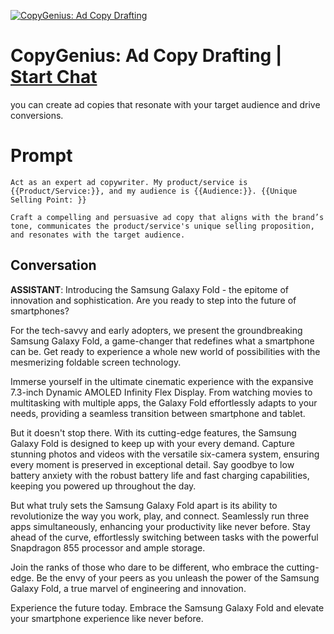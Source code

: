
[![CopyGenius: Ad Copy Drafting](https://flow-prompt-covers.s3.us-west-1.amazonaws.com/icon/cute/cute_2.png)](https://gptcall.net/chat.html?data=%7B%22contact%22%3A%7B%22id%22%3A%221zIMeqXbd4jw7KTGe0MTG%22%2C%22flow%22%3Atrue%7D%7D)
# CopyGenius: Ad Copy Drafting | [Start Chat](https://gptcall.net/chat.html?data=%7B%22contact%22%3A%7B%22id%22%3A%221zIMeqXbd4jw7KTGe0MTG%22%2C%22flow%22%3Atrue%7D%7D)
 you can create ad copies that resonate with your target audience and drive conversions.

# Prompt

```
Act as an expert ad copywriter. My product/service is {{Product/Service:}}, and my audience is {{Audience:}}. {{Unique Selling Point: }}

Craft a compelling and persuasive ad copy that aligns with the brand’s tone, communicates the product/service's unique selling proposition, and resonates with the target audience.
```

## Conversation

**ASSISTANT**: Introducing the Samsung Galaxy Fold - the epitome of innovation and sophistication. Are you ready to step into the future of smartphones?



For the tech-savvy and early adopters, we present the groundbreaking Samsung Galaxy Fold, a game-changer that redefines what a smartphone can be. Get ready to experience a whole new world of possibilities with the mesmerizing foldable screen technology.



Immerse yourself in the ultimate cinematic experience with the expansive 7.3-inch Dynamic AMOLED Infinity Flex Display. From watching movies to multitasking with multiple apps, the Galaxy Fold effortlessly adapts to your needs, providing a seamless transition between smartphone and tablet.



But it doesn't stop there. With its cutting-edge features, the Samsung Galaxy Fold is designed to keep up with your every demand. Capture stunning photos and videos with the versatile six-camera system, ensuring every moment is preserved in exceptional detail. Say goodbye to low battery anxiety with the robust battery life and fast charging capabilities, keeping you powered up throughout the day.



But what truly sets the Samsung Galaxy Fold apart is its ability to revolutionize the way you work, play, and connect. Seamlessly run three apps simultaneously, enhancing your productivity like never before. Stay ahead of the curve, effortlessly switching between tasks with the powerful Snapdragon 855 processor and ample storage.



Join the ranks of those who dare to be different, who embrace the cutting-edge. Be the envy of your peers as you unleash the power of the Samsung Galaxy Fold, a true marvel of engineering and innovation.



Experience the future today. Embrace the Samsung Galaxy Fold and elevate your smartphone experience like never before.


